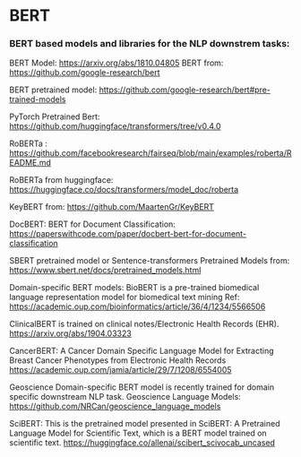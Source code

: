 # BERT
### BERT based models and libraries for the NLP downstrem tasks:

BERT Model:
https://arxiv.org/abs/1810.04805
BERT from: https://github.com/google-research/bert

BERT pretrained model: https://github.com/google-research/bert#pre-trained-models

PyTorch Pretrained Bert: https://github.com/huggingface/transformers/tree/v0.4.0

RoBERTa : https://github.com/facebookresearch/fairseq/blob/main/examples/roberta/README.md

RoBERTa from huggingface: https://huggingface.co/docs/transformers/model_doc/roberta

KeyBERT from: https://github.com/MaartenGr/KeyBERT

DocBERT: BERT for Document Classification: https://paperswithcode.com/paper/docbert-bert-for-document-classification

SBERT pretrained model or Sentence-transformers Pretrained Models from: https://www.sbert.net/docs/pretrained_models.html

Domain-specific BERT models:
BioBERT is a pre-trained biomedical language representation model for biomedical text mining
Ref: https://academic.oup.com/bioinformatics/article/36/4/1234/5566506

ClinicalBERT is trained on clinical notes/Electronic Health Records (EHR).
https://arxiv.org/abs/1904.03323

CancerBERT: A Cancer Domain Specific Language Model for Extracting Breast Cancer Phenotypes from Electronic Health Records
https://academic.oup.com/jamia/article/29/7/1208/6554005

Geoscience Domain-specific BERT model is recently trained for domain specific downstream NLP task. 
Geoscience Language Models: https://github.com/NRCan/geoscience_language_models

SciBERT:
This is the pretrained model presented in SciBERT: A Pretrained Language Model for Scientific Text, which is a BERT model trained on scientific text.
https://huggingface.co/allenai/scibert_scivocab_uncased

